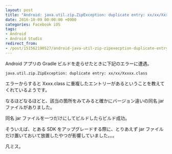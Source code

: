 ```yaml
---
layout: post
title: "Android: java.util.zip.ZipException: duplicate entry: xx/xx/Xxxxx.class"
date: 2016-10-09 00:00:00 +0900
categories: Facebook iOS
tags:
- Android
- Android Studio
redirect_from: 
- /post/151562190527/android-java-util-zip-zipexecption-duplicate-entry
---
```


Android アプリの Gradle ビルドを走らせたときに下記のエラーに遭遇。

    java.util.zip.ZipException: duplicate entry: xx/xx/Xxxxx.class


エラーからすると Xxxx.class に重複したエントリーがあるということを教えてくれているようです。

なるほどなるほどと、該当の箇所をみてみると確かにバージョン違いの同名 jar ファイルがありました。

同名 jar ファイルを一つだけにしてビルドしたらビルド成功。

そういえば、とある SDK をアップグレードする際に、とりあえず jar ファイルだけ置いておいて放置したやつが影響していました。。。

凡ミス。
